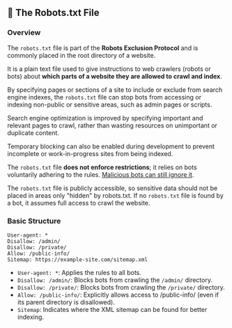 ## :pushpin: The Robots.txt File

### Overview

The `robots.txt` file is part of the **Robots Exclusion Protocol** and is commonly placed in the root directory of a website.

 It is a plain text file used to give instructions to web crawlers (robots or bots) about **which parts of a website they are allowed to crawl and index**.

By specifying pages or sections of a site to include or exclude from search engine indexes, the `robots.txt` file can stop bots from accessing or indexing non-public or sensitive areas, such as admin pages or scripts.

Search engine optimization is improved by specifying important and relevant pages to crawl, rather than wasting resources on unimportant or duplicate content.

Temporary blocking can also be enabled during development to prevent incomplete or work-in-progress sites from being indexed.

The `robots.txt` file **does not enforce restrictions**; it relies on bots voluntarily adhering to the rules. <ins>Malicious bots can still ignore it</ins>.

The `robots.txt` file is publicly accessible, so sensitive data should not be placed in areas only "hidden" by robots.txt. If no `robots.txt` file is found by a bot, it assumes full access to crawl the website.

### Basic Structure

```
User-agent: *
Disallow: /admin/
Disallow: /private/
Allow: /public-info/
Sitemap: https://example-site.com/sitemap.xml
```
* `User-agent: *`: Applies the rules to all bots.
* `Disallow: /admin/`: Blocks bots from crawling the `/admin/` directory.
* `Disallow: /private/`: Blocks bots from crawling the `/private/` directory.
* `Allow: /public-info/`: Explicitly allows access to /public-info/ (even if its parent directory is disallowed).
* `Sitemap`: Indicates where the XML sitemap can be found for better indexing.

